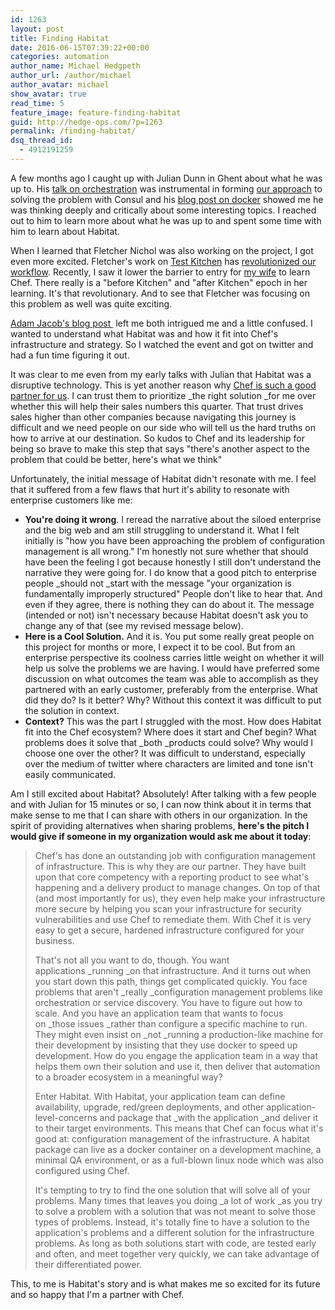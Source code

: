 ```yaml
---
id: 1263
layout: post
title: Finding Habitat
date: 2016-06-15T07:39:22+00:00
categories: automation
author_name: Michael Hedgpeth
author_url: /author/michael
author_avatar: michael
show_avatar: true
read_time: 5
feature_image: feature-finding-habitat
guid: http://hedge-ops.com/?p=1263
permalink: /finding-habitat/
dsq_thread_id:
  - 4912191259
---
```

A few months ago I caught up with Julian Dunn in Ghent about what he was up to. His [talk on orchestration](https://www.youtube.com/watch?v=kfF9IATUask) was instrumental in forming [our approach](/orchestration-maturity-model-with-chef/) to solving the problem with Consul and his [blog post on docker](http://www.juliandunn.net/2015/12/04/the-oncoming-train-of-enterprise-container-deployments/) showed me he was thinking deeply and critically about some interesting topics. I reached out to him to learn more about what he was up to and spent some time with him to learn about Habitat.

When I learned that Fletcher Nichol was also working on the project, I got even more excited. Fletcher's work on [Test Kitchen](http://kitchen.ci/) has [revolutionized our workflow](/test-kitchen-required-not-optional/). Recently, I saw it lower the barrier to entry for [my wife](http://www.anniehedgie.com/) to learn Chef. There really is a "before Kitchen" and "after Kitchen" epoch in her learning. It's that revolutionary. And to see that Fletcher was focusing on this problem as well was quite exciting.

[Adam Jacob's blog post ](https://www.chef.io/blog/2016/06/14/introducing-habitat/) left me both intrigued me and a little confused. I wanted to understand what Habitat was and how it fit into Chef's infrastructure and strategy. So I watched the event and got on twitter and had a fun time figuring it out.<!--more-->

It was clear to me even from my early talks with Julian that Habitat was a disruptive technology. This is yet another reason why [Chef is such a good partner for us](/technology-partnership/). I can trust them to prioritize _the right solution _for me over whether this will help their sales numbers this quarter. That trust drives sales higher than other companies because navigating this journey is difficult and we need people on our side who will tell us the hard truths on how to arrive at our destination. So kudos to Chef and its leadership for being so brave to make this step that says "there's another aspect to the problem that could be better, here's what we think"

Unfortunately, the initial message of Habitat didn't resonate with me. I feel that it suffered from a few flaws that hurt it's ability to resonate with enterprise customers like me:

  * **You're doing it wrong**. I reread the narrative about the siloed enterprise and the big web and am still struggling to understand it. What I felt initially is "how you have been approaching the problem of configuration management is all wrong." I'm honestly not sure whether that should have been the feeling I got because honestly I still don't understand the narrative they were going for. I do know that a good pitch to enterprise people _should not _start with the message "your organization is fundamentally improperly structured" People don't like to hear that. And even if they agree, there is nothing they can do about it. The message (intended or not) isn't necessary because Habitat doesn't ask you to change any of that (see my revised message below).
  * **Here is a Cool Solution.** And it is. You put some really great people on this project for months or more, I expect it to be cool. But from an enterprise perspective its coolness carries little weight on whether it will help us solve the problems we are having. I would have preferred some discussion on what outcomes the team was able to accomplish as they partnered with an early customer, preferably from the enterprise. What did they do? Is it better? Why? Without this context it was difficult to put the solution in context.
  * **Context?** This was the part I struggled with the most. How does Habitat fit into the Chef ecosystem? Where does it start and Chef begin? What problems does it solve that _both _products could solve? Why would I choose one over the other? It was difficult to understand, especially over the medium of twitter where characters are limited and tone isn't easily communicated.

Am I still excited about Habitat? Absolutely! After talking with a few people and with Julian for 15 minutes or so, I can now think about it in terms that make sense to me that I can share with others in our organization. In the spirit of providing alternatives when sharing problems, **here's the pitch I would give if someone in my organization would ask me about it today**:

> Chef's has done an outstanding job with configuration management of infrastructure. This is why they are our partner. They have built upon that core competency with a reporting product to see what's happening and a delivery product to manage changes. On top of that (and most importantly for us), they even help make your infrastructure more secure by helping you scan your infrastructure for security vulnerabilities and use Chef to remediate them. With Chef it is very easy to get a secure, hardened infrastructure configured for your business.
> 
> That's not all you want to do, though. You want applications _running _on that infrastructure. And it turns out when you start down this path, things get complicated quickly. You face problems that aren't _really _configuration management problems like orchestration or service discovery. You have to figure out how to scale. And you have an application team that wants to focus on _those issues _rather than configure a specific machine to run. They might even insist on _not _running a production-like machine for their development by insisting that they use docker to speed up development. How do you engage the application team in a way that helps them own their solution and use it, then deliver that automation to a broader ecosystem in a meaningful way?
> 
> Enter Habitat. With Habitat, your application team can define availability, upgrade, red/green deployments, and other application-level-concerns and package that _with the application _and deliver it to their target environments. This means that Chef can focus what it's good at: configuration management of the infrastructure. A habitat package can live as a docker container on a development machine, a minimal QA environment, or as a full-blown linux node which was also configured using Chef.
> 
> It's tempting to try to find the one solution that will solve all of your problems. Many times that leaves you doing _a lot of work _as you try to solve a problem with a solution that was not meant to solve those types of problems. Instead, it's totally fine to have a solution to the application's problems and a different solution for the infrastructure problems. As long as both solutions start with code, are tested early and often, and meet together very quickly, we can take advantage of their differentiated power.

This, to me is Habitat's story and is what makes me so excited for its future and so happy that I'm a partner with Chef.
